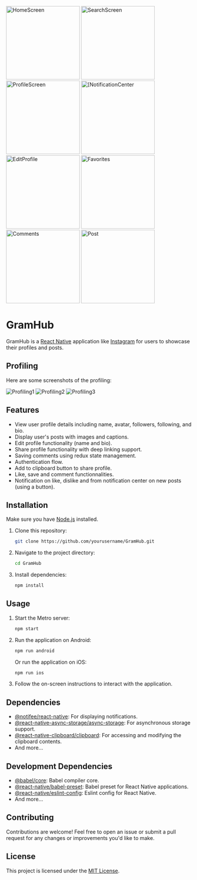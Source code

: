 <img src="screenshots/Screenshot_20240411-212040.png" alt="HomeScreen" width="200">
<img src="screenshots/Screenshot_20240411-212048.png" alt="SearchScreen" width="200">
<img src="screenshots/Screenshot_20240411-212054.png" alt="ProfileScreen" width="200">
<img src="screenshots/Screenshot_20240411-212129.png" alt="[NotificationCenter" width="200">
<img src="screenshots/Screenshot_20240411-212108.png" alt="EditProfile" width="200">
<img src="screenshots/Screenshot_20240411-212059.png" alt="Favorites" width="200">
<img src="screenshots/Screenshot_20240411-212147.png" alt="Comments" width="200">
<img src="screenshots/Screenshot_20240411-212218.png" alt="Post" width="200">

# GramHub

GramHub is a [React Native](https://reactnative.dev/) application like [Instagram](https://www.instagram.com/) for users to showcase their profiles and posts.

## Profiling

Here are some screenshots of the profiling:

![Profiling1](screenshots/rndevtoolssc1.jpg)
![Profiling2](screenshots/rndevtoolssc2.jpg)
![Profiling3](screenshots/rndevtoolssc3.jpg)

## Features

- View user profile details including name, avatar, followers, following, and bio.
- Display user's posts with images and captions.
- Edit profile functionality (name and bio).
- Share profile functionality with deep linking support.
- Saving comments using redux state management.
- Authentication flow.
- Add to clipboard button to share profile.
- Like, save and comment functionnalities.
- Notification on like, dislike and from notification center on new posts (using a button).

## Installation

Make sure you have [Node.js](https://nodejs.org/) installed.

1. Clone this repository:

   ```bash
   git clone https://github.com/yourusername/GramHub.git
   ```

2. Navigate to the project directory:

   ```bash
   cd GramHub
   ```

3. Install dependencies:

   ```bash
   npm install
   ```

## Usage

1. Start the Metro server:

   ```bash
   npm start
   ```

2. Run the application on Android:

   ```bash
   npm run android
   ```

   Or run the application on iOS:

   ```bash
   npm run ios
   ```

3. Follow the on-screen instructions to interact with the application.

## Dependencies

- [@notifee/react-native](https://www.npmjs.com/package/@notifee/react-native): For displaying notifications.
- [@react-native-async-storage/async-storage](https://www.npmjs.com/package/@react-native-async-storage/async-storage): For asynchronous storage support.
- [@react-native-clipboard/clipboard](https://www.npmjs.com/package/@react-native-clipboard/clipboard): For accessing and modifying the clipboard contents.
- And more...

## Development Dependencies

- [@babel/core](https://www.npmjs.com/package/@babel/core): Babel compiler core.
- [@react-native/babel-preset](https://www.npmjs.com/package/@react-native/babel-preset): Babel preset for React Native applications.
- [@react-native/eslint-config](https://www.npmjs.com/package/@react-native/eslint-config): Eslint config for React Native.
- And more...

## Contributing

Contributions are welcome! Feel free to open an issue or submit a pull request for any changes or improvements you'd like to make.

## License

This project is licensed under the [MIT License](LICENSE).
